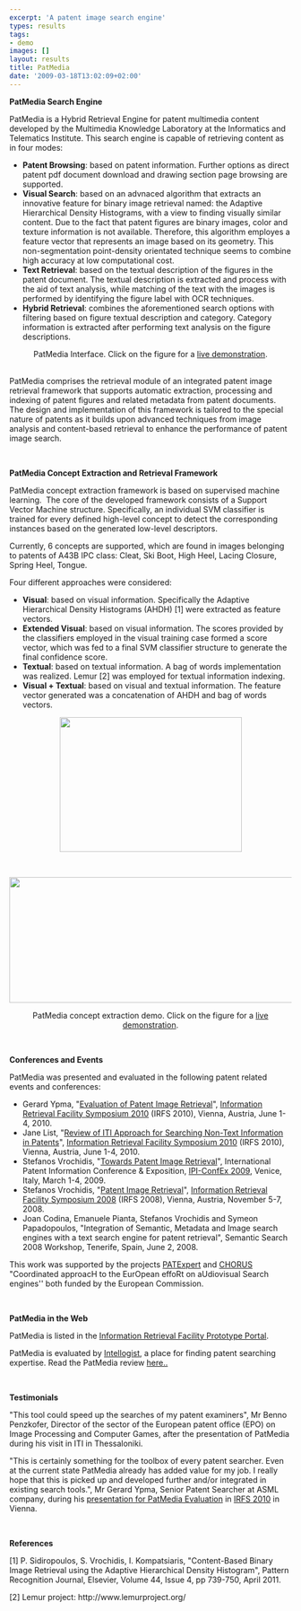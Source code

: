```yaml
---
excerpt: 'A patent image search engine'
types: results
tags:
- demo
images: []
layout: results
title: PatMedia
date: '2009-03-18T13:02:09+02:00'
---
```

<p><strong>PatMedia Search Engine</strong></p><p>PatMedia is a Hybrid Retrieval Engine for patent multimedia content developed by the Multimedia Knowledge Laboratory at the Informatics and Telematics Institute. This search engine is capable of retrieving content as in four modes:</p><ul><li><strong>Patent Browsing</strong>: based on patent information. Further options as direct patent pdf document download and drawing section page browsing are supported.</li><li><strong>Visual Search</strong>: based on an advnaced algorithm that extracts an innovative feature for binary image retrieval named: the Adaptive Hierarchical Density Histograms, with a view to finding visually similar content. Due to the fact that patent figures are binary images, color and texture information is not available. Therefore, this algorithm employes a feature vector that represents an image based on its geometry. This non-segmentation point-density orientated technique seems to combine high accuracy at low computational cost.</li><li><strong>Text Retrieval</strong>: based on the textual description of the figures in the patent document. The textual description is extracted and process with the aid of text analysis, while matching of the text with the images is performed by identifying the figure label with OCR techniques.</li><li><strong>Hybrid Retrieval</strong>: combines the aforementioned search options with filtering based on figure textual description and category. Category information is extracted after performing text analysis on the figure descriptions.</li></ul><div align="center"><a href="http://mklab-services.iti.gr/patmedia" target="_blank"><img alt="" src="/files/patmedia.png" /></a><br />
PatMedia Interface. Click on the figure for a <a href="http://mklab-services.iti.gr/patmedia" target="_blank">live demonstration</a>.</div><br />
<p>PatMedia comprises the retrieval module of an integrated patent image retrieval framework that supports automatic extraction, processing and indexing of patent figures and related metadata from patent documents. The design and implementation of this framework is tailored to the special nature of patents as it builds upon advanced techniques from image analysis and content-based retrieval to enhance the performance of patent image search.</p><p>&nbsp;</p><p><strong>PatMedia Concept Extraction and Retrieval Framework</strong></p><p>PatMedia concept extraction framework is based on supervised machine learning.&nbsp; The core of the developed framework consists of a Support Vector Machine structure. Specifically, an individual SVM classifier is trained for every defined high-level concept to detect the corresponding instances based on the generated low-level descriptors.</p><p>Currently, 6 concepts are supported, which are found in images belonging to patents of A43B IPC class: Cleat, Ski Boot, High Heel, Lacing Closure, Spring Heel, Tongue.</p><p>Four different approaches were considered:&nbsp;&nbsp;</p><ul><li><strong>Visual</strong>: based on visual information. Specifically the Adaptive Hierarchical Density Histograms (AHDH) [1] were extracted as feature vectors.</li><li><strong>Extended Visual</strong>: based on visual information. The scores provided by the classifiers employed in the visual training case formed a score vector, which was fed to a final SVM classifier structure to generate the final confidence score.</li><li><strong>Textual</strong>: based on textual information. A bag of words implementation was realized. Lemur [2] was employed for textual information indexing.</li><li><strong>Visual + Textual</strong>: based on visual and textual information. The feature vector generated was a concatenation of AHDH and bag of words vectors.</li></ul><p style="text-align: center;"><img alt="" src="http://mklab.iti.gr/files/high-heel2.JPG" style="width: 325px; height: 240px;" /><img alt="" src="http://mklab.iti.gr/files/ski_boot2.JPG" /></p><p>&nbsp;</p><p style="text-align: center;"><a href="http://mklab-services.iti.gr/patmediac" target="_blank"><img alt="" src="http://mklab.iti.gr/files/patmediac.jpg" style="width: 545px; height: 224px;" /></a></p><p style="text-align: center;">PatMedia concept extraction demo. Click on the figure for a <a href="http://mklab-services.iti.gr/patmediac" target="_blank">live demonstration</a>.</p><p>&nbsp;</p><p><strong>Conferences and Events</strong></p><p>PatMedia was presented and evaluated in the following patent related events and conferences:</p><ul><li>Gerard Ypma, &quot;<a href="http://www.ir-facility.org/c/document_library/get_file?uuid=af228360-725a-4eba-b11f-db916ee85cbe&amp;groupId=10156" target="_blank">Evaluation of Patent Image Retrieval</a>&quot;, <a href="http://www.ir-facility.org/events/irf-symposium/irf-symposium-2010" target="_blank">Information Retrieval Facility Symposium 2010</a> (IRFS 2010), Vienna, Austria, June 1-4, 2010.</li><li>Jane List, &quot;<a href="http://www.ir-facility.org/c/document_library/get_file?uuid=61d69b5a-e141-49e8-81e4-63da2155c48e&amp;groupId=10156" target="_blank">Review of ITI Approach for Searching Non-Text Information in Patents</a>&quot;, <a href="http://www.ir-facility.org/events/irf-symposium/irf-symposium-2010" target="_blank">Information Retrieval Facility Symposium 2010</a> (IRFS 2010), Vienna, Austria, June 1-4, 2010.</li><li>Stefanos Vrochidis, &quot;<a href="http://www.ipi-confex.com/programme.html#vrochidis" target="_blank">Towards Patent Image Retrieval</a>&quot;, International Patent Information Conference &amp; Exposition, <a href="http://www.ipi-confex.com/" target="_blank">IPI-ConfEx 2009</a>, Venice, Italy, March 1-4, 2009.</li><li>Stefanos Vrochidis, &quot;<a href="http://www.ir-facility.org/symposium/irf-symposium-2008/videos-and-presentations/patent-image-retrieval" target="_blank">Patent Image Retrieval</a>&quot;, <a href="http://www.ir-facility.org/symposium/irf-symposium-2008" target="_blank">Information Retrieval Facility Symposium 2008</a> (IRFS 2008), Vienna, Austria, November 5-7, 2008.</li><li>Joan Codina, Emanuele Pianta, Stefanos Vrochidis and Symeon Papadopoulos, &quot;Integration of Semantic, Metadata and Image search engines with a text search engine for patent retrieval&quot;, Semantic Search 2008 Workshop, Tenerife, Spain, June 2, 2008.</li></ul><p>This work was supported by the projects <a href="http://www.patexpert.org">PATExpert</a> and <a href="http://www.ist-chorus.org">CHORUS</a> &quot;Coordinated approacH to the EurOpean effoRt on aUdiovisual Search engines&#39;&#39; both funded by the European Commission.</p><p>&nbsp;</p><p><strong>PatMedia in the Web</strong></p><p>PatMedia is listed in the <a href="http://www.ir-facility.org/prototypes" target="_blank">Information Retrieval Facility Prototype Portal</a>.</p><p>PatMedia is evaluated by <a href="http://www.intellogist.com/" target="_blank">Intellogist</a>, a place for finding patent searching expertise. Read the PatMedia review <a href="http://www.intellogist.com/wiki/PatMedia" target="_blank">here.. </a></p><p>&nbsp;</p><p><strong>Testimonials</strong></p><p>&quot;This tool could speed up the searches of my patent examiners&quot;, Mr Benno Penzkofer, Director of the sector of the European patent office (EPO) on Image Processing and Computer Games, after the presentation of PatMedia during his visit in ITI in Thessaloniki.</p><p>&quot;This is certainly something for the toolbox of every patent searcher. Even at the current state PatMedia already has added value for my job. I really hope that this is picked up and developed further and/or integrated in existing search tools.&quot;, Mr Gerard Ypma, Senior Patent Searcher at ASML company, during his <a href="http://www.ir-facility.org/events/irf-symposium/2010/irf-symposium-programme/image-retrieval-light-at-the-end-of-the-tunnel/files/gerard-ypma_irfs-04.06.10.pdf" target="_blank">presentation for PatMedia Evaluation</a> in <a href="http://www.ir-facility.org/events/irf-symposium/2010/overview" target="_blank">IRFS 2010</a> in Vienna.</p><p>&nbsp;</p><p><strong>References</strong></p><p>[1] P. Sidiropoulos, S. Vrochidis, I. Kompatsiaris, &quot;Content-Based Binary Image Retrieval using the Adaptive Hierarchical Density Histogram&quot;, Pattern Recognition Journal, Elsevier, Volume 44, Issue 4, pp 739-750, April 2011.</p><p>[2] Lemur project: http://www.lemurproject.org/</p>
